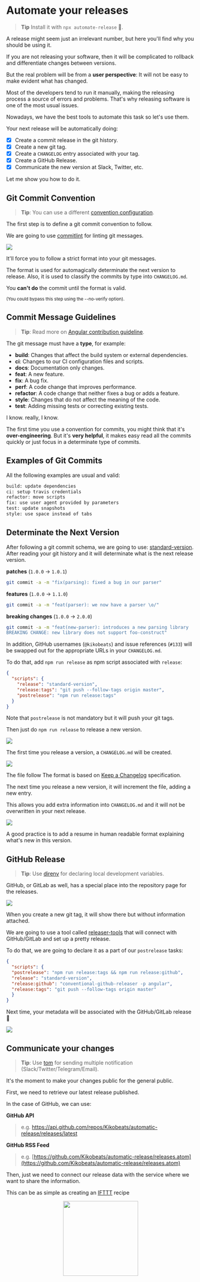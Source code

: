# Automate your releases

> **Tip** Install it with `npx automate-release` 🎉.

A release might seem just an irrelevant number, but here you'll find why you should be using it.

If you are not releasing your software, then it will be complicated to rollback and differentiate changes between versions.

But the real problem will be from a **user perspective**: It will not be easy to make evident what has changed.

Most of the developers tend to run it manually, making the releasing process a source of errors and problems. That's why releasing software is one of the most usual issues.

Nowadays, we have the best tools to automate this task so let's use them.

Your next release will be automatically doing:

- [x] Create a commit release in the git history.
- [x] Create a new git tag.
- [x] Create a `CHANGELOG` entry associated with your tag.
- [x] Create a GitHub Release.
- [x] Communicate the new version at Slack, Twitter, etc.

Let me show you how to do it.

## Git Commit Convention

> **Tip**: You can use a different [convention configuration](https://github.com/marionebl/commitlint#shared-configuration).

The first step is to define a git commit convention to follow.

We are going to use [commitlint](https://github.com/marionebl/commitlint) for linting git messages.

![](https://i.imgur.com/nZOE5Vu.png)

It'll force you to follow a strict format into your git messages.

The format is used for automagically determinate the next version to release. Also, it is used to classify the commits by type into `CHANGELOG.md`.

You **can't do** the commit until the format is valid. 

<small>(You could bypass this step using the --no-verify option).</small>

## Commit Message Guidelines

> **Tip**: Read more on [Angular contribution guideline](https://github.com/angular/angular/blob/22b96b9/CONTRIBUTING.md#type).

The git message must have a **type**, for example:

* **build**: Changes that affect the build system or external dependencies.
* **ci**: Changes to our CI configuration files and scripts.
* **docs**: Documentation only changes.
* **feat**: A new feature.
* **fix**: A bug fix.
* **perf**: A code change that improves performance.
* **refactor**: A code change that neither fixes a bug or adds a feature.
* **style**: Changes that do not affect the meaning of the code.
* **test**: Adding missing tests or correcting existing tests.

I know. really, I know.

The first time you use a convention for commits, you might think that it's **over-engineering**. But it's **very helpful**, it makes easy read all the commits quickly or just focus in a determinate type of commits.

## Examples of Git Commits

All the following examples are usual and valid:

```bash
build: update dependencies
ci: setup travis credentials
refactor: move scripts
fix: use user agent provided by parameters
test: update snapshots
style: use space instead of tabs
```

## Determinate the Next Version

After following a git commit schema, we are going to use: [standard-version](https://github.com/conventional-changelog/standard-version). After reading your git history and it will determinate what is the next release version.

**patches** (`1.0.0` → `1.0.1`)

```sh
git commit -a -m "fix(parsing): fixed a bug in our parser"
```

**features** (`1.0.0` → `1.1.0`)

```sh
git commit -a -m "feat(parser): we now have a parser \o/"
```

**breaking changes** (`1.0.0` → `2.0.0`)

```sh
git commit -a -m "feat(new-parser): introduces a new parsing library
BREAKING CHANGE: new library does not support foo-construct"
```

In addition, GitHub usernames (`@kikobeats`) and issue references (`#133`) will be swapped out for the
appropriate URLs in your `CHANGELOG.md`.

To do that, add `npm run release` as npm script associated with `release`:

```json
{
  "scripts": {
    "release": "standard-version",
    "release:tags": "git push --follow-tags origin master",
    "postrelease": "npm run release:tags"
  }
}
```

Note that `postrelease` is not mandatory but it will push your git tags.

Then just do `npm run release` to release a new version.

![](https://i.imgur.com/AmOfMV9.png)

The first time you release a version, a `CHANGELOG.md` will be created.

![](https://i.imgur.com/B2CoFsG.png)

The file follow The format is based on [Keep a Changelog](https://keepachangelog.com) specification.

The next time you release a new version, it will increment the file, adding a new entry.

This allows you add extra information into `CHANGELOG.md` and it will not be overwritten in your next release.

![](https://i.imgur.com/QOse3tZ.png)

A good practice is to add a resume in human readable format explaining what's new in this version.

## GitHub Release

> **Tip**: Use [direnv](https://direnv.net/) for declaring local development variables. 

GitHub, or GitLab as well, has a special place into the repository page for the releases.

![](https://i.imgur.com/butKsZ6.png)

When you create a new git tag, it will show there but without information attached.

We are going to use a tool called [releaser-tools](https://github.com/conventional-changelog/releaser-tools) that will connect with GitHub/GitLab and set up a pretty release.

To do that, we are going to declare it as a part of our `postrelease` tasks:

```json
{
  "scripts": {
  "postrelease": "npm run release:tags && npm run release:github",
  "release": "standard-version",
  "release:github": "conventional-github-releaser -p angular",
  "release:tags": "git push --follow-tags origin master"
  }
}
```

Next time, your metadata will be associated with the GitHub/GitLab release 🎉

![](https://i.imgur.com/4Am8xIx.png)

## Communicate your changes

> **Tip**: Use [tom](http://tom.js.org/) for sending multiple notification (Slack/Twitter/Telegram/Email).

It's the moment to make your changes public for the general public.

First, we need to retrieve our latest release published. 

In the case of GitHub, we can use:

**GitHub API**

<blockquote>
<p>e.g. <a href="https://api.github.com/repos/Kikobeats/automatic-release/releases/latest">https://api.github.com/repos/Kikobeats/automatic-release/releases/latest</a></p>
</blockquote>

**GitHub RSS Feed**

> e.g. [https://github.com/Kikobeats/automatic-release/releases.atom](https://github.com/Kikobeats/automatic-release/releases.atom)

Then, just we need to connect our release data with the service where we want to share the information.

This can be as simple as creating an [IFTTT](https://ifttt.com) recipe

<div align="center">
<img src="https://i.imgur.com/ZgUB7w5.png" width='200px' />
</div>
